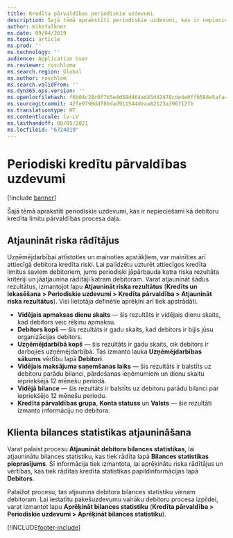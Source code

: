 ```yaml
---
title: Kredīta pārvaldības periodiskie uzdevumi
description: Šajā tēmā aprakstīti periodiskie uzdevumi, kas ir nepieciešami kā debitoru kredīta limitu pārvaldības procesa daļa.
author: mikefalkner
ms.date: 09/04/2019
ms.topic: article
ms.prod: ''
ms.technology: ''
audience: Application User
ms.reviewer: roschloma
ms.search.region: Global
ms.author: roschlom
ms.search.validFrom: ''
ms.dyn365.ops.version: ''
ms.openlocfilehash: f6b04c28c0f7b5e4d58d464ad45d42478cde4e0ffb584e5afa43c99ebaed7166
ms.sourcegitcommit: 42fe9790ddf0bdad911544deaa82123a396712fb
ms.translationtype: HT
ms.contentlocale: lv-LV
ms.lasthandoff: 08/05/2021
ms.locfileid: "6724019"
---
```

# <a name="periodic-credit-management-tasks"></a>Periodiski kredītu pārvaldības uzdevumi

[!include [banner](../includes/banner.md)]

Šajā tēmā aprakstīti periodiskie uzdevumi, kas ir nepieciešami kā debitoru kredīta limitu pārvaldības procesa daļa.

## <a name="update-risk-scores"></a>Atjaunināt riska rādītājus

Uzņēmējdarbībai attīstoties un mainoties apstākļiem, var mainīties arī attiecīgā debitora kredīta riski. Lai palīdzētu uzturēt attiecīgos kredīta limitus saviem debitoriem, jums periodiski jāpārbauda katra riska rezultāta kritēriji un jāatjaunina rādītāji katram debitoram. Varat atjaunināt šādus rezultātus, izmantojot lapu **Atjaunināt riska rezultātus** (**Kredīts un iekasēšana \> Periodiskie uzdevumi \> Kredīta pārvaldība \> Atjaunināt riska rezultātus**). Visi lietotāja definētie aprēķini arī tiek apstrādāti.

- **Vidējais apmaksas dienu skaits** — šis rezultāts ir vidējais dienu skaits, kad debitors veic rēķinu apmaksu.
- **Debitors kopš** — šis rezultāts ir gadu skaits, kad debitors ir bijis jūsu organizācijas debitors.
- **Uzņēmējdarbībā kopš** — šis rezultāts ir gadu skaits, cik debitors ir darbojies uzņēmējdarbībā. Tas izmanto lauka **Uzņēmējdarbības sākums** vērtību lapā **Debitori**.
- **Vidējais maksājuma saņemšanas laiks** — šis rezultāts ir balstīts uz debitoru parādu bilanci, pārdošanas ieņēmumiem un dienu skaitu iepriekšējā 12 mēnešu periodā.
- **Vidējā bilance** — šis rezultāts ir balstīts uz debitoru parādu bilanci par iepriekšējo 12 mēnešu periodu.
- **Kredīta pārvaldības grupa**, **Konta statuss** un **Valsts** — šie rezultāti izmanto informāciju no debitora.

## <a name="update-customer-balance-statistics"></a>Klienta bilances statistikas atjaunināšana

Varat palaist procesu **Atjaunināt debitora bilances statistikas**, lai atjauninātu bilances statistiku, kas tiek rādīta lapā **Bilances statistikas pieprasījums**. Šī informācija tiek izmantota, lai aprēķinātu riska rādītājus un vērtības, kas tiek rādītas kredīta statistikas papildinformācijas lapā **Debitors**.

Palaižot procesu, tas atjaunina debitora bilances statistiku vienam debitoram. Lai iestatītu pakešuzdevumu vairāku debitoru procesa izpildei, varat izmantot lapu **Aprēķināt bilances statistiku** (**Kredīta pārvaldība \> Periodiskie uzdevumi \> Aprēķināt bilances statistiku**).


[!INCLUDE[footer-include](../../includes/footer-banner.md)]
